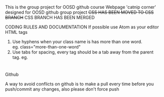 This is the group project for OOSD github course
Webpage 'catnip corner' designed for OOSD github group project
~~CSS HAS BEEN MOVED TO CSS BRANCH~~
CSS BRANCH HAS BEEN MERGED

CODING RULES AND DOCUMENTATION
If possible use Atom as your editor
HTML tags
1. Use hyphens when your class name is has more than one word.  
   eg. class="more-than-one-word"
2. Use tabs for spacing, every tag should be a tab away from the parent tag.
    eg. <div>
          <h1></h1>
        </div>

Github

A way to avoid conflicts on github is to make a pull every time before you
push/commit any changes, also please don't force push
